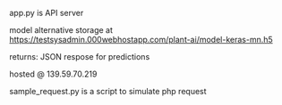 app.py is API server

model alternative storage at https://testsysadmin.000webhostapp.com/plant-ai/model-keras-mn.h5

returns: JSON respose for predictions

hosted @ 139.59.70.219

sample_request.py is a script to simulate php request
